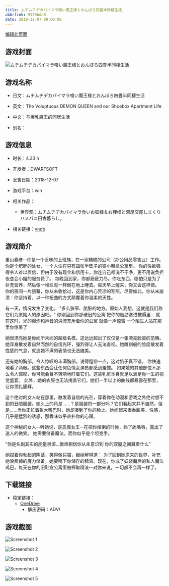 ```yaml
---
title: ムチムチデカパイマラ喰い魔王様とおんぼろ四畳半同棲生活
abbrlink: 9170bda0
date: 2018-12-07 00:00:00
---
```

[编辑此页面](https://github.com/ACG-3/ADV3-source/blob/main/source/_posts/games/%E3%83%A0%E3%83%81%E3%83%A0%E3%83%81%E3%83%87%E3%82%AB%E3%83%91%E3%82%A4%E3%83%9E%E3%83%A9%E5%96%B0%E3%81%84%E9%AD%94%E7%8E%8B%E6%A7%98%E3%81%A8%E3%81%8A%E3%82%93%E3%81%BC%E3%82%8D%E5%9B%9B%E7%95%B3%E5%8D%8A%E5%90%8C%E6%A3%B2%E7%94%9F%E6%B4%BB.md)

## 游戏封面

![ムチムチデカパイマラ喰い魔王様とおんぼろ四畳半同棲生活](https://pan.timero.xyz/onedrive/img_lib_001/%E3%83%A0%E3%83%81%E3%83%A0%E3%83%81%E3%83%87%E3%82%AB%E3%83%91%E3%82%A4%E3%83%9E%E3%83%A9%E5%96%B0%E3%81%84%E9%AD%94%E7%8E%8B%E6%A7%98%E3%81%A8%E3%81%8A%E3%82%93%E3%81%BC%E3%82%8D%E5%9B%9B%E7%95%B3%E5%8D%8A%E5%90%8C%E6%A3%B2%E7%94%9F%E6%B4%BB_cover.avif)


## 游戏名称

- 日文：ムチムチデカパイマラ喰い魔王様とおんぼろ四畳半同棲生活
- 英文：The Voluptuous DEMON QUEEN and our Shoebox Apartment Life
- 中文：与爆乳魔王的同居生活

- 别名：


## 游戏信息

- 时长：4.33 h
- 开发者：DWARFSOFT
- 发售日期：2018-12-07
- 游戏平台：win
- 相关作品：
   - 世界观：ムチムチデカパイマラ食いお狐様＆お狸様と濃厚交尾しまくりハメパコ田舎暮らし。

- 相关链接：[vndb](https://vndb.org/v23157)


## 游戏简介

重山春彦--你是一个乏味的上班族，在一家糟糕的公司（办公用品零售业）工作。
你是个肥胖的处女，一个人住在只有四张半垫子的狭小鞋盒公寓里。
你的性欲强得令人难以置信，但由于没有现金和信用卡，你连自己都洗不干净，更不用说负担夜总会小姐的服务费了。
每晚回到家，你都筋疲力尽。你吃东西，哪怕只是为了补充营养，然后像一堆烂泥一样倒在地上睡去。每天早上醒来，你又会这样做。
你的房间一片狼藉，你从未收拾过，这是你内心荒凉的写照。尽管如此，你从未崩溃：你坚持着，以一种扭曲的方式颠覆着你温柔的天性。

有一天，情况发生了变化。
"多么狭窄、肮脏的地方。原始人我想，这就是我们称它们为原始人的原因吧。"
你刚回到你那破旧的公寓 把你的脂肪塞进被褥里...
就在这时，光的爆炸和声音的洪流充斥着你的公寓
就像一声惊雷 一个陌生人站在那里你惊呆了

她很漂亮她是你闻所未闻的超级名模。这远远超出了仅仅是一张漂亮脸蛋的范畴。
她浑身散发着自然而然的自信光环，强烈得让人无法直视。她雕刻般的脸庞散发着性感的气息，就连她不满的表情也无法媲美。

还有她的胸部。令人惊叹的丰满胸部。说得粗俗一点，这对奶子真不错。
你快速地看了两眼。这些东西会让任何色情女演员都感到羞愧。
如果她的其他部位不那么令人惊叹，你可能会目不转睛地盯着它们。这些乳房本身就足以满足你一生的视觉盛宴。
此外，她的衣服也无法掩盖它们。她们一半以上的曲线都暴露在那里，让你顶礼膜拜。

这个绝对的女人站在那里，散发着自信的光芒，穿着你在动漫和游戏之外绝对想不到的丑陋服装。她头上的角是......？是服装的一部分吗？它们看起来并不自然，但是......当你正忙着张大嘴巴时，她却凑到了你的脸上。她闻起来很香甜美、性感，几乎是猛烈的诱惑，那香味似乎直扑你的心房。

这个神秘的女人--听她说，是恶魔女王--在把你推倒的时候，舔了舔嘴唇，露出了迷人的微笑。
她需要储备魔法，而你似乎是个坦克手。

"你是名副其实的能量泉源...很难相信你从未意识到 你的双腿之间藏着什么"

她捏着你勃起的阴茎，笑得像只猫，继续解释道：
为了回到她原来的世界，补充她浪费掉的魔力储备，她要喝下你储存的精液。现在，你成了妖娆魔后的私人魔法鸡巴，每天在你的旧鞋盒公寓里被榨取精液--对你来说，一切都不会再一样了。




## 下载链接

- 稳定链接：
    - [OneDrive](https://pan.timero.xyz/onedrive/adv_lib_001/%E3%83%A0%E3%83%81%E3%83%A0%E3%83%81%E3%83%87%E3%82%AB%E3%83%91%E3%82%A4%E3%83%9E%E3%83%A9%E5%96%B0%E3%81%84%E9%AD%94%E7%8E%8B%E6%A7%98%E3%81%A8%E3%81%8A%E3%82%93%E3%81%BC%E3%82%8D%E5%9B%9B%E7%95%B3%E5%8D%8A%E5%90%8C%E6%A3%B2%E7%94%9F%E6%B4%BB)
        - 解压密码：ADV!



## 游戏截图


![Screenshot 1](https://pan.timero.xyz/onedrive/img_lib_001/%E3%83%A0%E3%83%81%E3%83%A0%E3%83%81%E3%83%87%E3%82%AB%E3%83%91%E3%82%A4%E3%83%9E%E3%83%A9%E5%96%B0%E3%81%84%E9%AD%94%E7%8E%8B%E6%A7%98%E3%81%A8%E3%81%8A%E3%82%93%E3%81%BC%E3%82%8D%E5%9B%9B%E7%95%B3%E5%8D%8A%E5%90%8C%E6%A3%B2%E7%94%9F%E6%B4%BB_Screenshot_1.avif)

![Screenshot 2](https://pan.timero.xyz/onedrive/img_lib_001/%E3%83%A0%E3%83%81%E3%83%A0%E3%83%81%E3%83%87%E3%82%AB%E3%83%91%E3%82%A4%E3%83%9E%E3%83%A9%E5%96%B0%E3%81%84%E9%AD%94%E7%8E%8B%E6%A7%98%E3%81%A8%E3%81%8A%E3%82%93%E3%81%BC%E3%82%8D%E5%9B%9B%E7%95%B3%E5%8D%8A%E5%90%8C%E6%A3%B2%E7%94%9F%E6%B4%BB_Screenshot_2.avif)

![Screenshot 3](https://pan.timero.xyz/onedrive/img_lib_001/%E3%83%A0%E3%83%81%E3%83%A0%E3%83%81%E3%83%87%E3%82%AB%E3%83%91%E3%82%A4%E3%83%9E%E3%83%A9%E5%96%B0%E3%81%84%E9%AD%94%E7%8E%8B%E6%A7%98%E3%81%A8%E3%81%8A%E3%82%93%E3%81%BC%E3%82%8D%E5%9B%9B%E7%95%B3%E5%8D%8A%E5%90%8C%E6%A3%B2%E7%94%9F%E6%B4%BB_Screenshot_3.avif)

![Screenshot 4](https://pan.timero.xyz/onedrive/img_lib_001/%E3%83%A0%E3%83%81%E3%83%A0%E3%83%81%E3%83%87%E3%82%AB%E3%83%91%E3%82%A4%E3%83%9E%E3%83%A9%E5%96%B0%E3%81%84%E9%AD%94%E7%8E%8B%E6%A7%98%E3%81%A8%E3%81%8A%E3%82%93%E3%81%BC%E3%82%8D%E5%9B%9B%E7%95%B3%E5%8D%8A%E5%90%8C%E6%A3%B2%E7%94%9F%E6%B4%BB_Screenshot_4.avif)

![Screenshot 5](https://pan.timero.xyz/onedrive/img_lib_001/%E3%83%A0%E3%83%81%E3%83%A0%E3%83%81%E3%83%87%E3%82%AB%E3%83%91%E3%82%A4%E3%83%9E%E3%83%A9%E5%96%B0%E3%81%84%E9%AD%94%E7%8E%8B%E6%A7%98%E3%81%A8%E3%81%8A%E3%82%93%E3%81%BC%E3%82%8D%E5%9B%9B%E7%95%B3%E5%8D%8A%E5%90%8C%E6%A3%B2%E7%94%9F%E6%B4%BB_Screenshot_5.avif)

